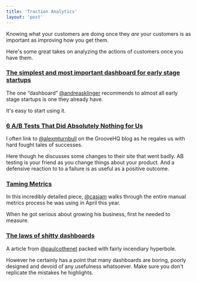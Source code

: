 ```yaml
---
title: 'Traction Analytics'
layout: 'post'
---
```


Knowing what your customers are doing once they _are_ your customers is as important as improving how you get them.

Here's some great takes on analyzing the actions of customers once you have them.


### [The simplest and most important dashboard for early stage startups](http://klinger.io/post/77712761215/the-simplest-and-most-important-dashboard-for-early)

The one “dashboard” [@andreasklinger](http://twitter.com/andreasklinger) recommends to almost all early stage startups is one they already have.

It's easy to start using it.


### [6 A/B Tests That Did Absolutely Nothing for Us](https://www.groovehq.com/blog/failed-ab-tests)

I often link to [@alexmturnbull](http://twitter.com/alexmturnbull) on the GrooveHQ blog as he regales us with hard fought tales of successes.

Here though he discusses some changes to their site that went badly. AB testing is your friend as you change things about your product. And a defensive reaction to to a failure is as useful as a positive outcome.


### [Taming Metrics](http://casjam.com/taming-metrics/)

In this incredibly detailed piece, [@casjam](http://twitter.com/casjam) walks through the entire manual metrics process he was using in April this year.

When he got serious about growing his business, first he needed to measure.


### [The laws of shitty dashboards](http://attackwithnumbers.com/the-laws-of-shitty-dashboard)

A article from [@paulcothenet](https://twitter.com/paulcothenet) packed with fairly incendiary hyperbole.

However he certainly has a point that many dashboards are boring, poorly designed and devoid of any usefulness whatsoever. Make sure you don't replicate the mistakes he highlights.

